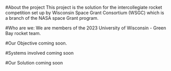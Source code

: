 #About the project
This project is the solution for the intercollegiate rocket competition set up by Wisconsin Space Grant	
Consortium (WSGC) which is a branch of the NASA  space Grant program.

#Who are we:
We are members of the 2023 University of Wisconsin - Green Bay rocket team.

#Our Objective
coming soon.

#Systems involved
coming soon

#Our Solution
coming soon
